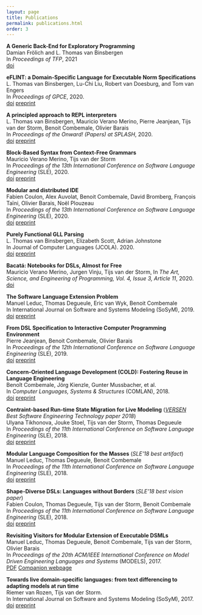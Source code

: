 ```yaml
---
layout: page
title: Publications
permalink: publications.html
order: 3
---
```


**A Generic Back-End for Exploratory Programming**  
Damian Frölich and L. Thomas van Binsbergen  
In *Proceedings of TFP*, 2021  
[doi](https://doi.org/10.1007/978-3-030-83978-9_2)   

**eFLINT: a Domain-Specific Language for Executable Norm Specifications**  
L. Thomas van Binsbergen, Lu-Chi Liu, Robert van Doesburg, and Tom van Engers  
In *Proceedings of GPCE*, 2020.  
[doi](#) [preprint](http://ltvanbinsbergen.nl/publications/eflint.pdf)

**A principled approach to REPL interpreters**  
L. Thomas van Binsbergen, Mauricio Verano Merino, Pierre Jeanjean, Tijs van der Storm, Benoit Combemale, Olivier Barais  
In *Proceedings of the Onward! (Papers) at SPLASH*, 2020.  
[doi](#) [preprint](http://ltvanbinsbergen.nl/publications/onward2020-repls.pdf)  

**Block-Based Syntax from Context-Free Grammars**  
Mauricio Verano Merino, Tijs van der Storm  
In *Proceedings of the 13th International Conference on Software Language Engineering* (SLE), 2020.  
[doi](#) [preprint](#)  

**Modular and distributed IDE**  
Fabien Coulon, Alex Auvolat, Benoit Combemale, David Bromberg, François Taïni, Olivier Barais, Noël Plouzeau  
In *Proceedings of the 13th International Conference on Software Language Engineering* (SLE), 2020.  
[doi](#) [preprint](https://hal.archives-ouvertes.fr/hal-02964806v2)  

**Purely Functional GLL Parsing**  
L. Thomas van Binsbergen, Elizabeth Scott, Adrian Johnstone  
In Journal of Computer Languages (JCOLA). 2020.  
[doi](https://doi.org/10.1016/j.cola.2020.100945) [preprint](http://ltvanbinsbergen.nl/publications/jcola-fgll.pdf)

**Bacatá: Notebooks for DSLs, Almost for Free**  
Mauricio Verano Merino, Jurgen Vinju, Tijs van der Storm,
In *The Art, Science, and Engineering of Programming, Vol. 4, Issue 3, Article 11*, 2020.  
[doi](https://doi.org/10.22152/programming-journal.org/2020/4/11)

**The Software Language Extension Problem**  
Manuel Leduc, Thomas Degueule, Eric van Wyk, Benoit Combemale  
In International Journal on Software and Systems Modeling (SoSyM), 2019.  
[doi](https://doi.org/10.1007/s10270-019-00772-7) [preprint](https://hal.inria.fr/hal-02399166/)

**From DSL Specification to Interactive Computer Programming Environment**  
Pierre Jeanjean, Benoit Combemale, Olivier Barais  
In *Proceedings of the 12th International Conference on Software Language Engineering* (SLE), 2019.  
[doi](https://doi.org/10.1145/3357766.3359540) [preprint](https://hal.inria.fr/hal-02307953)  

**Concern-Oriented Language Development (COLD): Fostering Reuse in Language Engineering**  
Benoît Combemale, Jörg Kienzle, Gunter Mussbacher, et al.  
In *Computer Languages, Systems & Structures* (COMLAN), 2018.  
[doi](https://doi.org/10.1016/j.cl.2018.05.004) [preprint](https://hal.archives-ouvertes.fr/hal-01803008)  

**Contraint-based Run-time State Migration for Live Modeling**  (*[VERSEN](https://versen.nl/) Best Software Engineering Technology paper 2018*)  
Ulyana Tikhonova, Jouke Stoel, Tijs van der Storm, Thomas Degueule  
In *Proceedings of the 11th International Conference on Software Language Engineering* (SLE), 2018.  
[doi](https://dx.doi.org/10.1145/3276604.3276611) [preprint](https://hal.archives-ouvertes.fr/hal-01896207)

**Modular Language Composition for the Masses** (*SLE'18 best artifact*)  
Manuel Leduc, Thomas Degueule, Benoit Combemale  
In *Proceedings of the 11th International Conference on Software Language Engineering* (SLE), 2018.  
[doi](https://dx.doi.org/10.1145/3276604.3276622) [preprint](https://hal.inria.fr/hal-01890446) 

**Shape-Diverse DSLs: Languages without Borders** (*SLE'18 best vision paper*)  
Fabien Coulon, Thomas Degueule, Tijs van der Storm, Benoit Combemale  
In *Proceedings of the 11th International Conference on Software Language Engineering* (SLE), 2018.  
[doi](https://dx.doi.org/10.1145/3276604.3276623) [preprint](https://hal.archives-ouvertes.fr/hal-01889155)

**Revisiting Visitors for Modular Extension of Executable DSMLs**  
Manuel Leduc, Thomas Degueule, Benoit Combemale, Tijs van der Storm, Olivier Barais  
In *Proceedings of the 20th ACM/IEEE International Conference on Model Driven Engineering Languages and Systems* (MODELS), 2017.  
[PDF](https://hal.inria.fr/hal-01568169) [Companion webpage](http://gemoc.org/ale/revisitors/)

**Towards live domain-specific languages: from text differencing to adapting models at run time**  
Riemer van Rozen, Tijs van der Storm.  
In International Journal on Software and Systems Modeling (SoSyM), 2017.  
[doi](https://doi.org/10.1007/s10270-017-0608-7) [preprint](http://www.cwi.nl/~storm/publications/vRozenvdStorm2017_sosym_v3.pdf)
